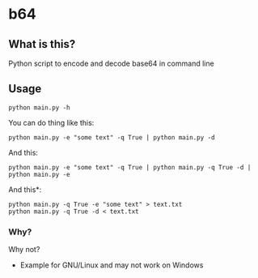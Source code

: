 # b64

## What is this?
Python script to encode and decode base64 in command line

## Usage
```
python main.py -h
```
You can do thing like this:
```
python main.py -e "some text" -q True | python main.py -d
```
And this:
```
python main.py -e "some text" -q True | python main.py -q True -d | python main.py -e
```
And this*:
```
python main.py -q True -e "some text" > text.txt
python main.py -q True -d < text.txt
```

### Why?
Why not?

* Example for GNU/Linux and may not work on Windows
